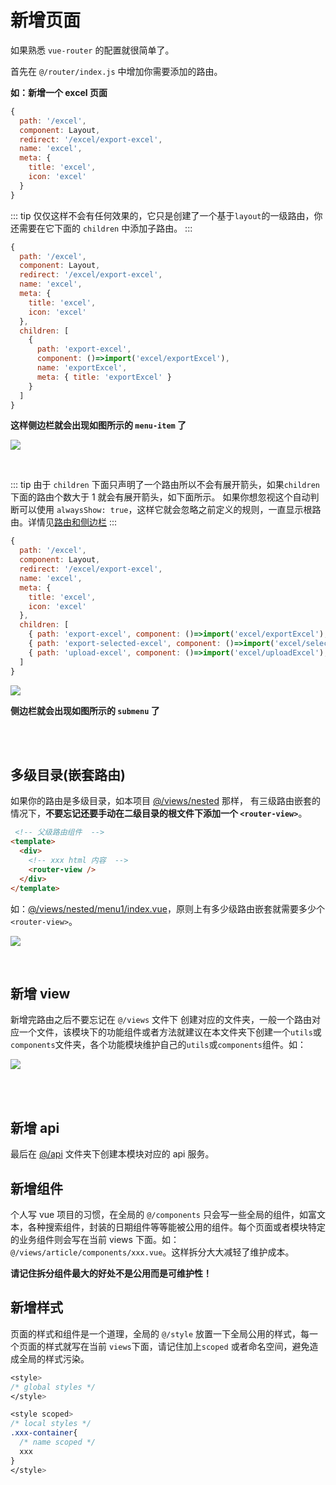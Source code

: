 # 新增页面

如果熟悉 `vue-router` 的配置就很简单了。

首先在 `@/router/index.js` 中增加你需要添加的路由。

**如：新增一个 excel 页面**

```js
{
  path: '/excel',
  component: Layout,
  redirect: '/excel/export-excel',
  name: 'excel',
  meta: {
    title: 'excel',
    icon: 'excel'
  }
}
```

::: tip
仅仅这样不会有任何效果的，它只是创建了一个基于`layout`的一级路由，你还需要在它下面的 `children` 中添加子路由。
:::

```js
{
  path: '/excel',
  component: Layout,
  redirect: '/excel/export-excel',
  name: 'excel',
  meta: {
    title: 'excel',
    icon: 'excel'
  },
  children: [
    {
      path: 'export-excel',
      component: ()=>import('excel/exportExcel'),
      name: 'exportExcel',
      meta: { title: 'exportExcel' }
    }
  ]
}
```

**这样侧边栏就会出现如图所示的 `menu-item` 了**

![](../../.vuepress/public/images/docImg/2ab6921d-f9bb-4fbb-a151-0e6027e23a6e.png)

<br/>

::: tip
由于 `children` 下面只声明了一个路由所以不会有展开箭头，如果`children`下面的路由个数大于 1 就会有展开箭头，如下面所示。
如果你想忽视这个自动判断可以使用 `alwaysShow: true`，这样它就会忽略之前定义的规则，一直显示根路由。详情见[路由和侧边栏](/guide/essentials/router-and-nav.html#路由和侧边栏)
:::

```js
{
  path: '/excel',
  component: Layout,
  redirect: '/excel/export-excel',
  name: 'excel',
  meta: {
    title: 'excel',
    icon: 'excel'
  },
  children: [
    { path: 'export-excel', component: ()=>import('excel/exportExcel'), name: 'exportExcel', meta: { title: 'exportExcel' }},
    { path: 'export-selected-excel', component: ()=>import('excel/selectExcel'), name: 'selectExcel', meta: { title: 'selectExcel' }},
    { path: 'upload-excel', component: ()=>import('excel/uploadExcel'), name: 'uploadExcel', meta: { title: 'uploadExcel' }}
  ]
}
```

![](../../.vuepress/public/images/docImg/89d6a0b8-5cf7-4a19-9afd-7267ec454066.png)

**侧边栏就会出现如图所示的 `submenu` 了**

<br/>
<br/>

## 多级目录(嵌套路由)

如果你的路由是多级目录，如本项目 [@/views/nested](https://github.com/PanJiaChen/vue-element-admin/tree/master/src/views/nested) 那样， 有三级路由嵌套的情况下，**不要忘记还要手动在二级目录的根文件下添加一个 `<router-view>`**。

```html
 <!-- 父级路由组件  -->
<template>
  <div>
    <!-- xxx html 内容  -->
    <router-view />
  </div>
</template>
```

如：[@/views/nested/menu1/index.vue](https://github.com/PanJiaChen/vue-element-admin/blob/master/src/views/nested/menu1/index.vue)，原则上有多少级路由嵌套就需要多少个`<router-view>`。

![](../../.vuepress/public/images/docImg/9459de62-64d0-4819-9730-daf3f9889018.png)

<br/>

## 新增 view

新增完路由之后不要忘记在 `@/views` 文件下 创建对应的文件夹，一般一个路由对应一个文件，该模块下的功能组件或者方法就建议在本文件夹下创建一个`utils`或`components`文件夹，各个功能模块维护自己的`utils`或`components`组件。如：

![](../../.vuepress/public/images/docImg/8ca55a30-c22c-4143-aa8d-2a0d3e04fc33.png)

<br/>
<br/>

## 新增 api

最后在 [@/api](https://github.com/PanJiaChen/vue-element-admin/tree/master/src/api) 文件夹下创建本模块对应的 api 服务。

## 新增组件

个人写 vue 项目的习惯，在全局的 `@/components` 只会写一些全局的组件，如富文本，各种搜索组件，封装的日期组件等等能被公用的组件。每个页面或者模块特定的业务组件则会写在当前 views 下面。如：`@/views/article/components/xxx.vue`。这样拆分大大减轻了维护成本。

**请记住拆分组件最大的好处不是公用而是可维护性！**

## 新增样式

页面的样式和组件是一个道理，全局的 `@/style` 放置一下全局公用的样式，每一个页面的样式就写在当前 `views`下面，请记住加上`scoped` 或者命名空间，避免造成全局的样式污染。

```css
<style>
/* global styles */
</style>

<style scoped>
/* local styles */
.xxx-container{
  /* name scoped */
  xxx
}
</style>
```
